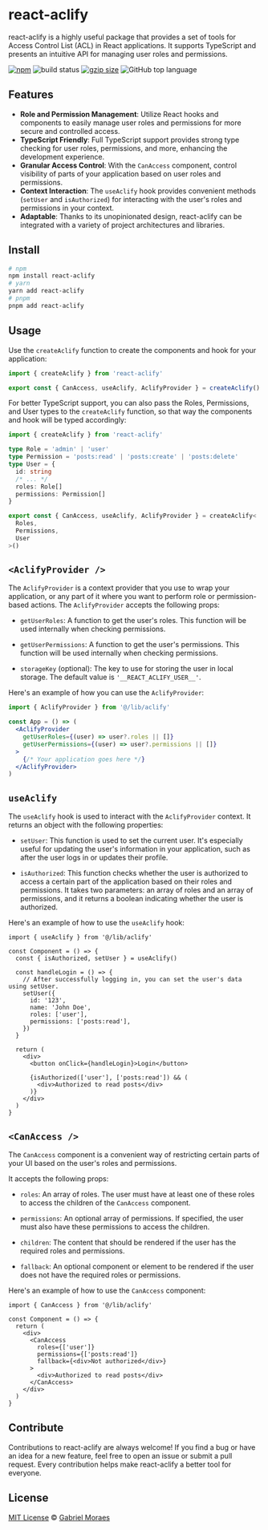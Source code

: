 # react-aclify

react-aclify is a highly useful package that provides a set of tools for Access Control List (ACL) in React applications. It supports TypeScript and presents an intuitive API for managing user roles and permissions.

<a href="https://www.npmjs.org/package/react-aclify"><img src="https://img.shields.io/npm/v/react-aclify.svg" alt="npm"></a>
<img src="https://github.com/gabrielnafuzi/react-aclify/workflows/CI/badge.svg" alt="build status">
<a href="https://unpkg.com/react-aclify/dist/index.js"><img src="https://img.badgesize.io/https://unpkg.com/react-aclify/dist/index.js?compression=gzip&label=gzip" alt="gzip size"></a>
<img src="https://img.shields.io/github/languages/top/gabrielnafuzi/react-aclify" alt="GitHub top language" />

## Features

- **Role and Permission Management**: Utilize React hooks and components to easily manage user roles and permissions for more secure and controlled access.
- **TypeScript Friendly**: Full TypeScript support provides strong type checking for user roles, permissions, and more, enhancing the development experience.
- **Granular Access Control**: With the `CanAccess` component, control visibility of parts of your application based on user roles and permissions.
- **Context Interaction**: The `useAclify` hook provides convenient methods (`setUser` and `isAuthorized`) for interacting with the user's roles and permissions in your context.
- **Adaptable**: Thanks to its unopinionated design, react-aclify can be integrated with a variety of project architectures and libraries.

## Install

```bash
# npm
npm install react-aclify
# yarn
yarn add react-aclify
# pnpm
pnpm add react-aclify
```

## Usage

Use the `createAclify` function to create the components and hook for your application:

```ts
import { createAclify } from 'react-aclify'

export const { CanAccess, useAclify, AclifyProvider } = createAclify()
```

For better TypeScript support, you can also pass the Roles, Permissions, and User types to the `createAclify` function, so that way the components and hook will be typed accordingly:

```ts
import { createAclify } from 'react-aclify'

type Role = 'admin' | 'user'
type Permission = 'posts:read' | 'posts:create' | 'posts:delete'
type User = {
  id: string
  /* ... */
  roles: Role[]
  permissions: Permission[]
}

export const { CanAccess, useAclify, AclifyProvider } = createAclify<
  Roles,
  Permissions,
  User
>()
```

## `<AclifyProvider />`

The `AclifyProvider` is a context provider that you use to wrap your application, or any part of it where you want to perform role or permission-based actions. The `AclifyProvider` accepts the following props:

- `getUserRoles`: A function to get the user's roles. This function will be used internally when checking permissions.

- `getUserPermissions`: A function to get the user's permissions. This function will be used internally when checking permissions.

- `storageKey` (optional): The key to use for storing the user in local storage. The default value is `'__REACT_ACLIFY_USER__'`.

Here's an example of how you can use the `AclifyProvider`:

```jsx
import { AclifyProvider } from '@/lib/aclify'

const App = () => (
  <AclifyProvider
    getUserRoles={(user) => user?.roles || []}
    getUserPermissions={(user) => user?.permissions || []}
  >
    {/* Your application goes here */}
  </AclifyProvider>
)
```

## `useAclify`

The `useAclify` hook is used to interact with the `AclifyProvider` context. It returns an object with the following properties:

- `setUser`: This function is used to set the current user. It's especially useful for updating the user's information in your application, such as after the user logs in or updates their profile.

- `isAuthorized`: This function checks whether the user is authorized to access a certain part of the application based on their roles and permissions. It takes two parameters: an array of roles and an array of permissions, and it returns a boolean indicating whether the user is authorized.

Here's an example of how to use the `useAclify` hook:

```tsx
import { useAclify } from '@/lib/aclify'

const Component = () => {
  const { isAuthorized, setUser } = useAclify()

  const handleLogin = () => {
    // After successfully logging in, you can set the user's data using setUser.
    setUser({
      id: '123',
      name: 'John Doe',
      roles: ['user'],
      permissions: ['posts:read'],
    })
  }

  return (
    <div>
      <button onClick={handleLogin}>Login</button>

      {isAuthorized(['user'], ['posts:read']) && (
        <div>Authorized to read posts</div>
      )}
    </div>
  )
}
```

## `<CanAccess />`

The `CanAccess` component is a convenient way of restricting certain parts of your UI based on the user's roles and permissions.

It accepts the following props:

- `roles`: An array of roles. The user must have at least one of these roles to access the children of the `CanAccess` component.

- `permissions`: An optional array of permissions. If specified, the user must also have these permissions to access the children.

- `children`: The content that should be rendered if the user has the required roles and permissions.

- `fallback`: An optional component or element to be rendered if the user does not have the required roles or permissions.

Here's an example of how to use the `CanAccess` component:

```tsx
import { CanAccess } from '@/lib/aclify'

const Component = () => {
  return (
    <div>
      <CanAccess
        roles={['user']}
        permissions={['posts:read']}
        fallback={<div>Not authorized</div>}
      >
        <div>Authorized to read posts</div>
      </CanAccess>
    </div>
  )
}
```

## Contribute

Contributions to react-aclify are always welcome! If you find a bug or have an idea for a new feature, feel free to open an issue or submit a pull request. Every contribution helps make react-aclify a better tool for everyone.

## License

[MIT License](https://opensource.org/licenses/MIT) © [Gabriel Moraes](https://github.com/gabrielnafuzi)
